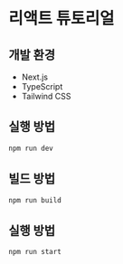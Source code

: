 # 리액트 튜토리얼

## 개발 환경

- Next.js
- TypeScript
- Tailwind CSS

## 실행 방법

```bash
npm run dev
```

## 빌드 방법

```bash
npm run build
```

## 실행 방법

```bash
npm run start
```
